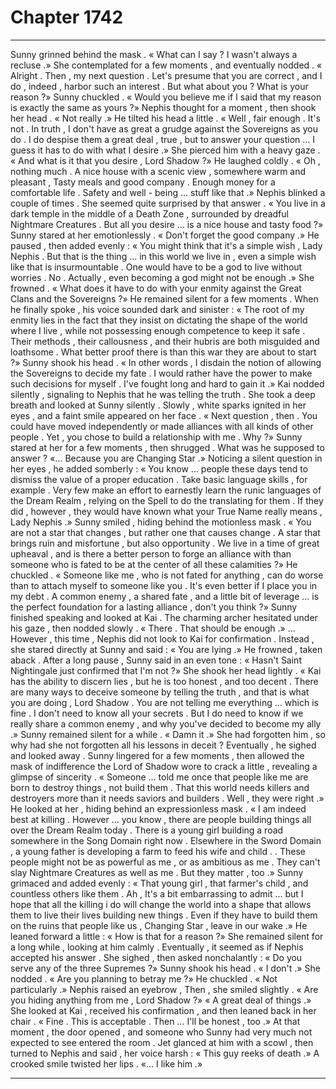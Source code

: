 
# Chapter 1742


---

Sunny grinned behind the mask .
« What can I say ? I wasn't always a recluse .»
She contemplated for a few moments , and eventually nodded .
« Alright . Then , my next question . Let's presume that you are correct , and I do , indeed , harbor such an interest . But what about you ? What is your reason ?»
Sunny chuckled .
« Would you believe me if I said that my reason is exactly the same as yours ?»
Nephis thought for a moment , then shook her head .
« Not really .»
He tilted his head a little .
« Well , fair enough . It's not . In truth , I don't have as great a grudge against the Sovereigns as you do . I do despise them a great deal , true , but to answer your question … I guess it has to do with what I desire .»
She pierced him with a heavy gaze .
« And what is it that you desire , Lord Shadow ?»
He laughed coldly .
« Oh , nothing much . A nice house with a scenic view , somewhere warm and pleasant , Tasty meals and good company . Enough money for a comfortable life . Safety and well - being … stuff like that .»
Nephis blinked a couple of times . She seemed quite surprised by that answer .
« You live in a dark temple in the middle of a Death Zone , surrounded by dreadful Nightmare Creatures . But all you desire … is a nice house and tasty food ?»
Sunny stared at her emotionlessly .
« Don't forget the good company .»
He paused , then added evenly :
« You might think that it's a simple wish , Lady Nephis . But that is the thing … in this world we live in , even a simple wish like that is insurmountable . One would have to be a god to live without worries . No . Actually , even becoming a god might not be enough .»
She frowned .
« What does it have to do with your enmity against the Great Clans and the Sovereigns ?»
He remained silent for a few moments .
When he finally spoke , his voice sounded dark and sinister :
« The root of my enmity lies in the fact that they insist on dictating the shape of the world where I live , while not possessing enough competence to keep it safe . Their methods , their callousness , and their hubris are both misguided and loathsome . What better proof there is than this war they are about to start ?»
Sunny shook his head .
« In other words , I disdain the notion of allowing the Sovereigns to decide my fate . I would rather have the power to make such decisions for myself . I've fought long and hard to gain it .»
Kai nodded silently , signaling to Nephis that he was telling the truth .
She took a deep breath and looked at Sunny silently .
Slowly , white sparks ignited in her eyes , and a faint smile appeared on her face .
« Next question , then . You could have moved independently or made alliances with all kinds of other people . Yet , you chose to build a relationship with me . Why ?»
Sunny stared at her for a few moments , then shrugged .
What was he supposed to answer ?
«… Because you are Changing Star .»
Noticing a silent question in her eyes , he added somberly :
« You know … people these days tend to dismiss the value of a proper education . Take basic language skills , for example . Very few make an effort to earnestly learn the runic languages of the Dream Realm , relying on the Spell to do the translating for them . If they did , however , they would have known what your True Name really means , Lady Nephis .»
Sunny smiled , hiding behind the motionless mask .
« You are not a star that changes , but rather one that causes change . A star that brings ruin and misfortune , but also opportunity . We live in a time of great upheaval , and is there a better person to forge an alliance with than someone who is fated to be at the center of all these calamities ?»
He chuckled .
« Someone like me , who is not fated for anything , can do worse than to attach myself to someone like you . It's even better if I place you in my debt . A common enemy , a shared fate , and a little bit of leverage … is the perfect foundation for a lasting alliance , don't you think ?»
Sunny finished speaking and looked at Kai . The charming archer hesitated under his gaze , then nodded slowly .
« There . That should be enough .»
… However , this time , Nephis did not look to Kai for confirmation .
Instead , she stared directly at Sunny and said :
« You are lying .»
He frowned , taken aback .
After a long pause , Sunny said in an even tone :
« Hasn't Saint Nightingale just confirmed that I'm not ?»
She shook her head lightly .
« Kai has the ability to discern lies , but he is too honest , and too decent . There are many ways to deceive someone by telling the truth , and that is what you are doing , Lord Shadow . You are not telling me everything … which is fine . I don't need to know all your secrets . But I do need to know if we really share a common enemy , and why you've decided to become my ally .»
Sunny remained silent for a while .
« Damn it .»
She had forgotten him , so why had she not forgotten all his lessons in deceit ?
Eventually , he sighed and looked away .
Sunny lingered for a few moments , then allowed the mask of indifference the Lord of Shadow wore to crack a little , revealing a glimpse of sincerity .
« Someone … told me once that people like me are born to destroy things , not build them . That this world needs killers and destroyers more than it needs saviors and builders . Well , they were right .»
He looked at her , hiding behind an expressionless mask .
« I am indeed best at killing . However … you know , there are people building things all over the Dream Realm today . There is a young girl building a road somewhere in the Song Domain right now . Elsewhere in the Sword Domain , a young father is developing a farm to feed his wife and child . . These people might not be as powerful as me , or as ambitious as me . They can't slay Nightmare Creatures as well as me . But they matter , too .»
Sunny grimaced and added evenly :
« That young girl , that farmer's child , and countless others like them . Ah , It's a bit embarrassing to admit … but I hope that all the killing i do will change the world into a shape that allows them to live their lives building new things . Even if they have to build them on the ruins that people like us , Changing Star , leave in our wake .»
He leaned forward a little :
« How is that for a reason ?»
She remained silent for a long while , looking at him calmly .
Eventually , it seemed as if Nephis accepted his answer .
She sighed , then asked nonchalantly :
« Do you serve any of the three Supremes ?»
Sunny shook his head .
« I don't .»
She nodded .
« Are you planning to betray me ?»
He chuckled .
« Not particularly .»
Nephis raised an eyebrow , Then , she smiled slightly .
« Are you hiding anything from me , Lord Shadow ?»
« A great deal of things .»
She looked at Kai , received his confirmation , and then leaned back in her chair .
« Fine . This is acceptable . Then … I'll be honest , too .»
At that moment , the door opened , and someone who Sunny had very much not expected to see entered the room .
Jet glanced at him with a scowl , then turned to Nephis and said , her voice harsh :
« This guy reeks of death .»
A crooked smile twisted her lips .
«… I like him .»

---

